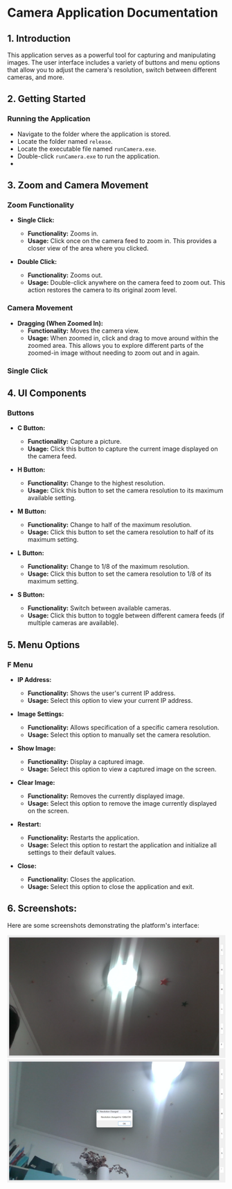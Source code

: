 # Camera Application Documentation

## 1. Introduction

This application serves as a powerful tool for capturing and manipulating images. The user interface includes a variety of buttons and menu options that allow you to adjust the camera's resolution, switch between different cameras, and more.

## 2. Getting Started

### Running the Application

- Navigate to the folder where the application is stored.
- Locate the folder named `release`.
- Locate the executable file named `runCamera.exe`.
- Double-click `runCamera.exe` to run the application.
- 
## 3. Zoom and Camera Movement

### Zoom Functionality

- **Single Click:**
  - **Functionality:** Zooms in.
  - **Usage:** Click once on the camera feed to zoom in. This provides a closer view of the area where you clicked.

- **Double Click:**
  - **Functionality:** Zooms out.
  - **Usage:** Double-click anywhere on the camera feed to zoom out. This action restores the camera to its original zoom level.

### Camera Movement

- **Dragging (When Zoomed In):**
  - **Functionality:** Moves the camera view.
  - **Usage:** When zoomed in, click and drag to move around within the zoomed area. This allows you to explore different parts of the zoomed-in image without needing to zoom out and in again.


### Single Click

## 4. UI Components

### Buttons

- **C Button:**
  - **Functionality:** Capture a picture.
  - **Usage:** Click this button to capture the current image displayed on the camera feed.

- **H Button:**
  - **Functionality:** Change to the highest resolution.
  - **Usage:** Click this button to set the camera resolution to its maximum available setting.

- **M Button:**
  - **Functionality:** Change to half of the maximum resolution.
  - **Usage:** Click this button to set the camera resolution to half of its maximum setting.

- **L Button:**
  - **Functionality:** Change to 1/8 of the maximum resolution.
  - **Usage:** Click this button to set the camera resolution to 1/8 of its maximum setting.

- **S Button:**
  - **Functionality:** Switch between available cameras.
  - **Usage:** Click this button to toggle between different camera feeds (if multiple cameras are available).

## 5. Menu Options

### F Menu

- **IP Address:**
  - **Functionality:** Shows the user's current IP address.
  - **Usage:** Select this option to view your current IP address.

- **Image Settings:**
  - **Functionality:** Allows specification of a specific camera resolution.
  - **Usage:** Select this option to manually set the camera resolution.

- **Show Image:**
  - **Functionality:** Display a captured image.
  - **Usage:** Select this option to view a captured image on the screen.

- **Clear Image:**
  - **Functionality:** Removes the currently displayed image.
  - **Usage:** Select this option to remove the image currently displayed on the screen.

- **Restart:**
  - **Functionality:** Restarts the application.
  - **Usage:** Select this option to restart the application and initialize all settings to their default values.

- **Close:**
  - **Functionality:** Closes the application.
  - **Usage:** Select this option to close the application and exit.


## 6. Screenshots:
Here are some screenshots demonstrating the platform's interface:

![Main Interface](images/image.png)
![Main Interface](images/image1.png)
